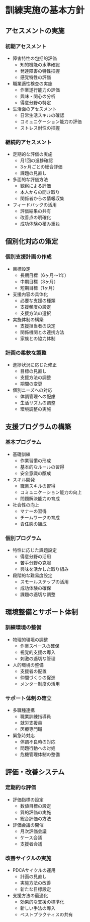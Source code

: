 # 訓練実施の基本方針

## アセスメントの実施
### 初期アセスメント
- 障害特性の包括的評価
  - 知的機能の水準確認
  - 発達障害の特性把握
  - 感覚特性の評価
- 職業適性検査の実施
  - 作業遂行能力の評価
  - 興味・関心の分析
  - 得意分野の特定
- 生活面のアセスメント
  - 日常生活スキルの確認
  - コミュニケーション能力の評価
  - ストレス耐性の把握

### 継続的アセスメント
- 定期的な評価の実施
  - 月1回の進捗確認
  - 3ヶ月ごとの総合評価
  - 課題の見直し
- 多面的な評価方法
  - 観察による評価
  - 本人からの聞き取り
  - 関係者からの情報収集
- フィードバックの活用
  - 評価結果の共有
  - 改善点の明確化
  - 成功体験の積み重ね

## 個別化対応の策定
### 個別支援計画の作成
- 目標設定
  - 長期目標（6ヶ月～1年）
  - 中期目標（3ヶ月）
  - 短期目標（1ヶ月）
- 支援内容の具体化
  - 必要な支援の種類
  - 支援頻度の設定
  - 支援方法の選択
- 実施体制の構築
  - 支援担当者の決定
  - 関係機関との連携方法
  - 家族との協力体制

### 計画の柔軟な調整
- 進捗状況に応じた修正
  - 目標の見直し
  - 支援方法の調整
  - 期間の変更
- 個別ニーズへの対応
  - 体調管理への配慮
  - 生活リズムの調整
  - 環境調整の実施

## 支援プログラムの構築
### 基本プログラム
- 基礎訓練
  - 作業習慣の形成
  - 基本的なルールの習得
  - 安全意識の醸成
- スキル開発
  - 職業スキルの習得
  - コミュニケーション能力の向上
  - 問題解決能力の育成
- 社会性の向上
  - マナーの習得
  - チームワークの育成
  - 責任感の醸成

### 個別プログラム
- 特性に応じた課題設定
  - 得意分野の活用
  - 苦手分野の克服
  - 興味を活かした取り組み
- 段階的な難易度設定
  - スモールステップの活用
  - 成功体験の確保
  - 課題の適切な調整

## 環境整備とサポート体制
### 訓練環境の整備
- 物理的環境の調整
  - 作業スペースの確保
  - 視覚的支援の導入
  - 刺激の適切な管理
- 人的環境の整備
  - 支援者の配置
  - 仲間づくりの促進
  - メンター制度の活用

### サポート体制の確立
- 多職種連携
  - 職業訓練指導員
  - 就労支援員
  - 医療専門職
- 緊急時対応
  - 体調不良時の対応
  - 問題行動への対処
  - 危機管理体制の整備

## 評価・改善システム
### 定期的な評価
- 評価指標の設定
  - 数値目標の設定
  - 質的評価の実施
  - 総合評価の方法
- 評価会議の開催
  - 月次評価会議
  - ケース会議
  - 支援者会議

### 改善サイクルの実施
- PDCAサイクルの運用
  - 計画の見直し
  - 実施方法の改善
  - 新たな目標設定
- 支援方法の最適化
  - 効果的な支援の標準化
  - 新しい手法の導入
  - ベストプラクティスの共有